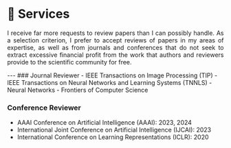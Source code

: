 
# 📖 Services
 <p style="text-align:justify; text-justify:inter-ideograph;">I receive far more requests to review papers than I can possibly handle. As a selection criterion, I prefer to accept reviews of papers in my areas of expertise, as well as from journals and conferences that do not seek to extract excessive financial profit from the work that authors and reviewers provide to the scientific community for free.</p>
---
### Journal Reviewer
- IEEE Transactions on Image Processing (TIP)
- IEEE Transactions on Neural Networks and Learning Systems (TNNLS)
- Neural Networks 
- Frontiers of Computer Science

### Conference Reviewer
- AAAI Conference on Artificial Intelligence (AAAI): 2023, 2024
- International Joint Conference on Artificial Intelligence (IJCAI): 2023
- International Conference on Learning Representations (ICLR): 2020
